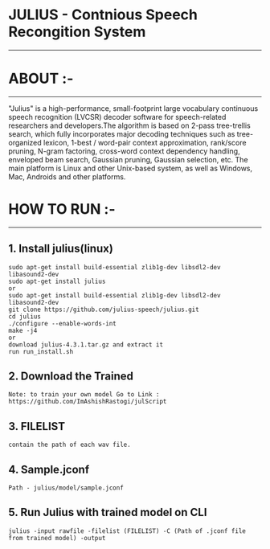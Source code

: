 # JULIUS - Contnious Speech Recongition System
---------------------------------------------

# ABOUT :-
---------
"Julius" is a high-performance, small-footprint large vocabulary continuous 
speech recognition (LVCSR) decoder software for speech-related researchers 
and developers.The algorithm is based on 2-pass tree-trellis search, which 
fully incorporates major decoding techniques such as tree-organized lexicon, 
1-best / word-pair context approximation, rank/score pruning, N-gram 
factoring, cross-word context dependency handling, enveloped beam search, 
Gaussian pruning, Gaussian selection, etc. 
The main platform is Linux and other Unix-based system, as well as Windows, 
Mac, Androids and other platforms.


# HOW TO RUN :-
--------------

## 1. Install julius(linux)
    sudo apt-get install build-essential zlib1g-dev libsdl2-dev libasound2-dev
    sudo apt-get install julius
    or
    sudo apt-get install build-essential zlib1g-dev libsdl2-dev libasound2-dev
    git clone https://github.com/julius-speech/julius.git
    cd julius
    ./configure --enable-words-int
    make -j4
    or 
    download julius-4.3.1.tar.gz and extract it
    run run_install.sh 
## 2. Download the Trained 
    
    Note: to train your own model Go to Link : https://github.com/ImAshishRastogi/julScript
## 3. FILELIST
    contain the path of each wav file.

## 4. Sample.jconf
    Path - julius/model/sample.jconf
    
## 5. Run Julius with trained model on CLI

    julius -input rawfile -filelist (FILELIST) -C (Path of .jconf file from trained model) -output

